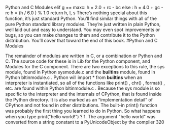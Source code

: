 Python and C Modules elif  g  ==  maxc: h  =  2.0 + rc - bc else : h  =  4.0 + gc - rc h  =  (h / 6.0 )  %  1.0 return  h, l, s There’s nothing special about this function, it’s just standard Python. You’ll ﬁnd similar things with all of the pure Python standard library modules. They’re just written in plain Python, well laid out and easy to understand. You may even spot improvements or bugs, so you can make changes to them and contribute it to the Python distribution. You’ll cover that toward the end of this book. 
#Python and C Modules 

 The remainder of modules are written in C, or a combination or Python and C. The source code for these is in  Lib  for the Python component, and  Modules  for the C component. There are two exceptions to this rule, the  sys  module, found in  Python sysmodule.c  and the __builtins__  module, found in  Python bltinmodule.c . Python will  import * from __builtins__  when an interpreter is instantiated, so all of the functions like  print() ,  chr() ,  format() , etc. are found within  Python bltinmodule.c . Because the  sys  module is so speciﬁc to the interpreter and the internals of CPython, that is found inside the  Python  directory. It is also marked as an “implementation detail” of CPython and not found in other distributions. The built-in  print()  function was probably the ﬁrst thing you learned to do in Python. So what happens when you type  print("hello world!") ? 1. The argument  "hello world"  was converted from a string constant to a  PyUnicodeObject  by the compiler 320